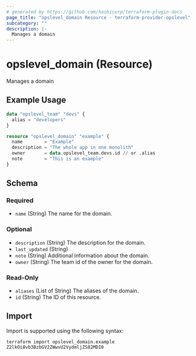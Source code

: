 ```yaml
---
# generated by https://github.com/hashicorp/terraform-plugin-docs
page_title: "opslevel_domain Resource - terraform-provider-opslevel"
subcategory: ""
description: |-
  Manages a domain
---
```


# opslevel_domain (Resource)

Manages a domain

## Example Usage

```terraform
data "opslevel_team" "devs" {
  alias = "developers"
}

resource "opslevel_domain" "example" {
  name        = "Example"
  description = "The whole app in one monolith"
  owner       = data.opslevel_team.devs.id // or .alias
  note        = "This is an example"
}
```

<!-- schema generated by tfplugindocs -->
## Schema

### Required

- `name` (String) The name for the domain.

### Optional

- `description` (String) The description for the domain.
- `last_updated` (String)
- `note` (String) Additional information about the domain.
- `owner` (String) The team id of the owner for the domain.

### Read-Only

- `aliases` (List of String) The aliases of the domain.
- `id` (String) The ID of this resource.

## Import

Import is supported using the following syntax:

```shell
terraform import opslevel_domain.example Z2lkOi8vb3BzbGV2ZWwvU2VydmljZS82MDI0
```

